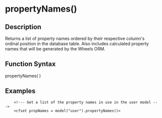 # propertyNames()

## Description
Returns a list of property names ordered by their respective column's ordinal position in the database table. Also includes calculated property names that will be generated by the Wheels ORM.

## Function Syntax
propertyNames(  )



## Examples
	
		<!--- Get a list of the property names in use in the user model --->
  		<cfset propNames = model("user").propertyNames()>
